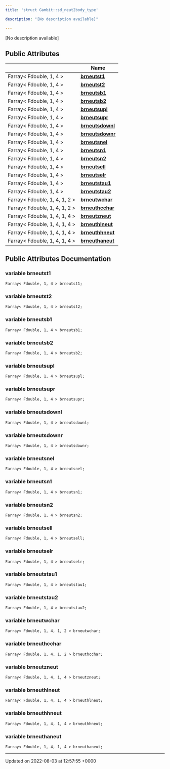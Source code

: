 ```yaml
---
title: 'struct Gambit::sd_neut2body_type'

description: "[No description available]"

---
```









[No description available]

## Public Attributes

|                | Name           |
| -------------- | -------------- |
| Farray< Fdouble, 1, 4 > | **[brneutst1](/documentation/code/main/classes/structgambit_1_1sd__neut2body__type/#variable-brneutst1)**  |
| Farray< Fdouble, 1, 4 > | **[brneutst2](/documentation/code/main/classes/structgambit_1_1sd__neut2body__type/#variable-brneutst2)**  |
| Farray< Fdouble, 1, 4 > | **[brneutsb1](/documentation/code/main/classes/structgambit_1_1sd__neut2body__type/#variable-brneutsb1)**  |
| Farray< Fdouble, 1, 4 > | **[brneutsb2](/documentation/code/main/classes/structgambit_1_1sd__neut2body__type/#variable-brneutsb2)**  |
| Farray< Fdouble, 1, 4 > | **[brneutsupl](/documentation/code/main/classes/structgambit_1_1sd__neut2body__type/#variable-brneutsupl)**  |
| Farray< Fdouble, 1, 4 > | **[brneutsupr](/documentation/code/main/classes/structgambit_1_1sd__neut2body__type/#variable-brneutsupr)**  |
| Farray< Fdouble, 1, 4 > | **[brneutsdownl](/documentation/code/main/classes/structgambit_1_1sd__neut2body__type/#variable-brneutsdownl)**  |
| Farray< Fdouble, 1, 4 > | **[brneutsdownr](/documentation/code/main/classes/structgambit_1_1sd__neut2body__type/#variable-brneutsdownr)**  |
| Farray< Fdouble, 1, 4 > | **[brneutsnel](/documentation/code/main/classes/structgambit_1_1sd__neut2body__type/#variable-brneutsnel)**  |
| Farray< Fdouble, 1, 4 > | **[brneutsn1](/documentation/code/main/classes/structgambit_1_1sd__neut2body__type/#variable-brneutsn1)**  |
| Farray< Fdouble, 1, 4 > | **[brneutsn2](/documentation/code/main/classes/structgambit_1_1sd__neut2body__type/#variable-brneutsn2)**  |
| Farray< Fdouble, 1, 4 > | **[brneutsell](/documentation/code/main/classes/structgambit_1_1sd__neut2body__type/#variable-brneutsell)**  |
| Farray< Fdouble, 1, 4 > | **[brneutselr](/documentation/code/main/classes/structgambit_1_1sd__neut2body__type/#variable-brneutselr)**  |
| Farray< Fdouble, 1, 4 > | **[brneutstau1](/documentation/code/main/classes/structgambit_1_1sd__neut2body__type/#variable-brneutstau1)**  |
| Farray< Fdouble, 1, 4 > | **[brneutstau2](/documentation/code/main/classes/structgambit_1_1sd__neut2body__type/#variable-brneutstau2)**  |
| Farray< Fdouble, 1, 4, 1, 2 > | **[brneutwchar](/documentation/code/main/classes/structgambit_1_1sd__neut2body__type/#variable-brneutwchar)**  |
| Farray< Fdouble, 1, 4, 1, 2 > | **[brneuthcchar](/documentation/code/main/classes/structgambit_1_1sd__neut2body__type/#variable-brneuthcchar)**  |
| Farray< Fdouble, 1, 4, 1, 4 > | **[brneutzneut](/documentation/code/main/classes/structgambit_1_1sd__neut2body__type/#variable-brneutzneut)**  |
| Farray< Fdouble, 1, 4, 1, 4 > | **[brneuthlneut](/documentation/code/main/classes/structgambit_1_1sd__neut2body__type/#variable-brneuthlneut)**  |
| Farray< Fdouble, 1, 4, 1, 4 > | **[brneuthhneut](/documentation/code/main/classes/structgambit_1_1sd__neut2body__type/#variable-brneuthhneut)**  |
| Farray< Fdouble, 1, 4, 1, 4 > | **[brneuthaneut](/documentation/code/main/classes/structgambit_1_1sd__neut2body__type/#variable-brneuthaneut)**  |

## Public Attributes Documentation

### variable brneutst1

```
Farray< Fdouble, 1, 4 > brneutst1;
```


### variable brneutst2

```
Farray< Fdouble, 1, 4 > brneutst2;
```


### variable brneutsb1

```
Farray< Fdouble, 1, 4 > brneutsb1;
```


### variable brneutsb2

```
Farray< Fdouble, 1, 4 > brneutsb2;
```


### variable brneutsupl

```
Farray< Fdouble, 1, 4 > brneutsupl;
```


### variable brneutsupr

```
Farray< Fdouble, 1, 4 > brneutsupr;
```


### variable brneutsdownl

```
Farray< Fdouble, 1, 4 > brneutsdownl;
```


### variable brneutsdownr

```
Farray< Fdouble, 1, 4 > brneutsdownr;
```


### variable brneutsnel

```
Farray< Fdouble, 1, 4 > brneutsnel;
```


### variable brneutsn1

```
Farray< Fdouble, 1, 4 > brneutsn1;
```


### variable brneutsn2

```
Farray< Fdouble, 1, 4 > brneutsn2;
```


### variable brneutsell

```
Farray< Fdouble, 1, 4 > brneutsell;
```


### variable brneutselr

```
Farray< Fdouble, 1, 4 > brneutselr;
```


### variable brneutstau1

```
Farray< Fdouble, 1, 4 > brneutstau1;
```


### variable brneutstau2

```
Farray< Fdouble, 1, 4 > brneutstau2;
```


### variable brneutwchar

```
Farray< Fdouble, 1, 4, 1, 2 > brneutwchar;
```


### variable brneuthcchar

```
Farray< Fdouble, 1, 4, 1, 2 > brneuthcchar;
```


### variable brneutzneut

```
Farray< Fdouble, 1, 4, 1, 4 > brneutzneut;
```


### variable brneuthlneut

```
Farray< Fdouble, 1, 4, 1, 4 > brneuthlneut;
```


### variable brneuthhneut

```
Farray< Fdouble, 1, 4, 1, 4 > brneuthhneut;
```


### variable brneuthaneut

```
Farray< Fdouble, 1, 4, 1, 4 > brneuthaneut;
```


-------------------------------

Updated on 2022-08-03 at 12:57:55 +0000
